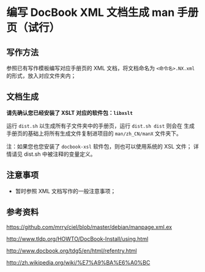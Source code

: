 编写 DocBook XML 文档生成 man 手册页（试行）
===========================================

写作方法
--------

参照已有写作模板编写对应手册页的 XML 文档，将文档命名为 `<命令名>.NX.xml`
的形式，放入对应文件夹内；

文档生成
--------

**请先确认您已经安装了 XSLT 对应的软件包：`libxslt`**

运行 `dist.sh` 以生成所有子文件夹中的手册页，运行 `dist.sh dist` 则会在
生成手册页的基础上将所有生成文件复制进项目的 `man/zh_CN/manX` 文件夹下。

注：如果您也您安装了 `docbook-xsl` 软件包，则也可以使用系统的 XSL 文件；
详情请见 dist.sh 中被注释的变量定义。

注意事项
--------

*  暂时参照 XML 文档写作的一般注意事项；

参考资料
--------

https://github.com/mrry/ciel/blob/master/debian/manpage.xml.ex

http://www.tldp.org/HOWTO/DocBook-Install/using.html

http://www.docbook.org/tdg5/en/html/refentry.html

http://zh.wikipedia.org/wiki/%E7%A9%BA%E6%A0%BC

